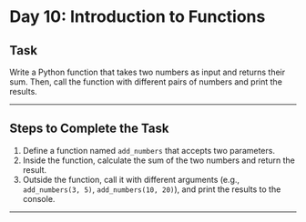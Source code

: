 # Day 10: Introduction to Functions  

## Task  
Write a Python function that takes two numbers as input and returns their sum. Then, call the function with different pairs of numbers and print the results.  

---

## Steps to Complete the Task  
1. Define a function named `add_numbers` that accepts two parameters.  
2. Inside the function, calculate the sum of the two numbers and return the result.  
3. Outside the function, call it with different arguments (e.g., `add_numbers(3, 5)`, `add_numbers(10, 20)`), and print the results to the console.  

---
